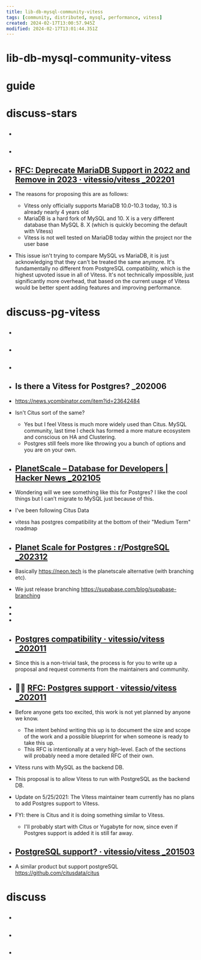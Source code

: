 ```yaml
---
title: lib-db-mysql-community-vitess
tags: [community, distributed, mysql, performance, vitess]
created: 2024-02-17T13:00:57.945Z
modified: 2024-02-17T13:01:44.351Z
---
```


# lib-db-mysql-community-vitess

# guide

# discuss-stars
- ## 

- ## 

- ## [RFC: Deprecate MariaDB Support in 2022 and Remove in 2023 · vitessio/vitess _202201](https://github.com/vitessio/vitess/issues/9518)
- The reasons for proposing this are as follows:
  - Vitess only officially supports MariaDB 10.0-10.3 today, 10.3 is already nearly 4 years old
  - MariaDB is a hard fork of MySQL and 10. X is a very different database than MySQL 8. X (which is quickly becoming the default with Vitess)
  - Vitess is not well tested on MariaDB today within the project nor the user base

- This issue isn't trying to compare MySQL vs MariaDB, it is just acknowledging that they can't be treated the same anymore. It's fundamentally no different from PostgreSQL compatibility, which is the highest upvoted issue in all of Vitess. It's not technically impossible, just significantly more overhead, that based on the current usage of Vitess would be better spent adding features and improving performance.
# discuss-pg-vitess
- ## 

- ## 

- ## 

- ## Is there a Vitess for Postgres? _202006
- https://news.ycombinator.com/item?id=23642484
- Isn't Citus sort of the same?
  - Yes but I feel Vitess is much more widely used than Citus. MySQL community, last time I check has formed a more mature ecosystem and conscious on HA and Clustering.
  - Postgres still feels more like throwing you a bunch of options and you are on your own.

- ## [PlanetScale – Database for Developers | Hacker News _202105](https://news.ycombinator.com/item?id=27197873)
- Wondering will we see something like this for Postgres? I like the cool things but I can’t migrate to MySQL just because of this.
- I've been following Citus Data
- vitess has postgres compatibility at the bottom of their "Medium Term" roadmap

- ## [Planet Scale for Postgres : r/PostgreSQL _202312](https://www.reddit.com/r/PostgreSQL/comments/18hbrcx/planet_scale_for_postgres/)
- Basically https://neon.tech is the planetscale alternative (with branching etc).
- We just release branching https://supabase.com/blog/supabase-branching
- 
- 
- 

- ## [Postgres compatibility · vitessio/vitess _202011](https://github.com/vitessio/vitess/issues/7003)
- Since this is a non-trivial task, the process is for you to write up a proposal and request comments from the maintainers and community. 

- ## 📡🐘 [RFC: Postgres support · vitessio/vitess _202011](https://github.com/vitessio/vitess/issues/7084)
- Before anyone gets too excited, this work is not yet planned by anyone we know. 
  - The intent behind writing this up is to document the size and scope of the work and a possible blueprint for when someone is ready to take this up. 
  - This RFC is intentionally at a very high-level. Each of the sections will probably need a more detailed RFC of their own.

- Vitess runs with MySQL as the backend DB. 
- This proposal is to allow Vitess to run with PostgreSQL as the backend DB.

- Update on 5/25/2021: The Vitess maintainer team currently has no plans to add Postgres support to Vitess.

- FYI: there is Citus and it is doing something similar to Vitess.
  - I'll probably start with Citus or Yugabyte for now, since even if Postgres support is added it is still far away.

- ## [PostgreSQL support? · vitessio/vitess _201503](https://github.com/vitessio/vitess/issues/479)
- A similar product but support postgreSQL https://github.com/citusdata/citus

# discuss
- ## 

- ## 

- ## 
